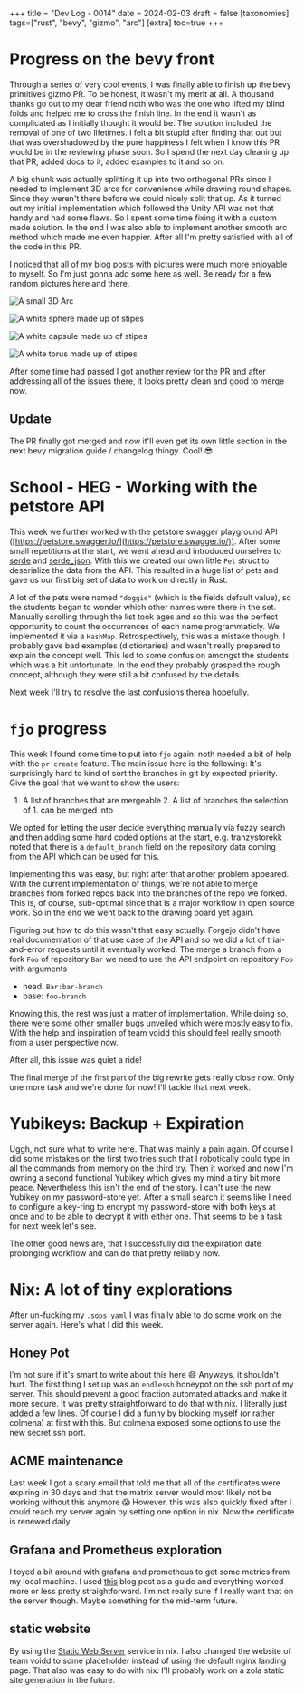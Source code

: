 +++
title = "Dev Log - 0014"
date = 2024-02-03
draft = false
[taxonomies]
tags=["rust", "bevy", "gizmo", "arc"]
[extra]
toc=true
+++

# Progress on the bevy front

Through a series of very cool events, I was finally able to finish up
the bevy primitives gizmo PR. To be honest, it wasn't my merit at all. A
thousand thanks go out to my dear friend noth who was the one who lifted
my blind folds and helped me to cross the finish line. In the end it
wasn't as complicated as I initially thought it would be. The solution
included the removal of one of two lifetimes. I felt a bit stupid after
finding that out but that was overshadowed by the pure happiness I felt
when I know this PR would be in the reviewing phase soon. So I spend
the next day cleaning up that PR, added docs to it, added examples to
it and so on.

A big chunk was actually splitting it up into two orthogonal PRs
since I needed to implement 3D arcs for convenience while drawing round
shapes. Since they weren't there before we could nicely split that up. As
it turned out my initial implementation which followed the Unity API
was not that handy and had some flaws. So I spent some time fixing it
with a custom made solution. In the end I was also able to implement
another smooth arc method which made me even happier. After all I'm
pretty satisfied with all of the code in this PR.

I noticed that all of my blog posts with pictures were much more enjoyable
to myself. So I'm just gonna add some here as well. Be ready for a few
random pictures here and there.

![A small 3D Arc](arc.png)

![A white sphere made up of stipes](sphere.png)

![A white capsule made up of stipes](capsule.png)

![A white torus made up of stipes](torus.png)

After some time had passed I got another review for the PR and after
addressing all of the issues there, it looks pretty clean and good to
merge now.

## Update

The PR finally got merged and now it'll even get its own little section in the
next bevy migration guide / changelog thingy. Cool! 😎

# School - HEG - Working with the petstore API

This week we further worked with the petstore swagger playground API
([https://petstore.swagger.io/](https://petstore.swagger.io/)). After
some small repetitions at the start, we went ahead and introduced
ourselves to [serde](https://docs.rs/serde/latest/serde/) and
[serde_json](https://docs.rs/serde_json/latest/serde_json/). With this
we created our own little `Pet` struct to deserialize the data from the
API. This resulted in a huge list of pets and gave us our first big set
of data to work on directly in Rust.

A lot of the pets were named `"doggie"` (which is the fields default
value), so the students began to wonder which other names were there
in the set. Manually scrolling through the list took ages and so
this was the perfect opportunity to count the occurrences of each name
programmaticly. We implemented it via a `HashMap`. Retrospectively,
this was a mistake though. I probably gave bad examples (dictionaries)
and wasn't really prepared to explain the concept well. This led to some
confusion amongst the students which was a bit unfortunate. In the end
they probably grasped the rough concept, although they were still a bit
confused by the details.

Next week I'll try to resolve the last confusions therea hopefully.

# `fjo` progress

This week I found some time to put into `fjo` again. noth needed a bit of
help with the `pr create` feature. The main issue here is the following:
It's surprisingly hard to kind of sort the branches in git by expected
priority. Give the goal that we want to show the users:

1. A list of branches that are mergeable 2. A list of branches the
selection of 1. can be merged into

We opted for letting the user decide everything manually via fuzzy search
and then adding some hard coded options at the start, e.g. tranzystorekk
noted that there is a `default_branch` field on the repository data
coming from the API which can be used for this.

Implementing this was easy, but right after that another problem appeared. With
the current implementation of things, we're not able to merge branches from
forked repos back into the branches of the repo we forked. This is, of course,
sub-optimal since that is a major workflow in open source work. So in the end
we went back to the drawing board yet again.

Figuring out how to do this wasn't that easy actually. Forgejo didn't have real
documentation of that use case of the API and so we did a lot of
trial-and-error requests until it eventually worked. The merge a branch from a
fork `Foo` of repository `Bar` we need to use the API endpoint on repository
`Foo` with arguments

- head: `Bar:bar-branch`
- base: `foo-branch`

Knowing this, the rest was just a matter of implementation. While doing so,
there were some other smaller bugs unveiled which were mostly easy to fix. With
the help and inspiration of team voidd this should feel really smooth from a
user perspective now.

After all, this issue was quiet a ride!

The final merge of the first part of the big rewrite gets really close now.
Only one more task and we're done for now! I'll tackle that next week.

# Yubikeys: Backup + Expiration

Uggh, not sure what to write here. That was mainly a pain again. Of course I
did some mistakes on the first two tries such that I robotically could type in
all the commands from memory on the third try. Then it worked and now I'm
owning a second functional Yubikey which gives my mind a tiny bit more peace.
Nevertheless this isn't the end of the story. I can't use the new Yubikey on my
password-store yet. After a small search it seems like I need to configure a
key-ring to encrypt my password-store with both keys at once and to be able to
decrypt it with either one. That seems to be a task for next week let's see.

The other good news are, that I successfully did the expiration date prolonging
workflow and can do that pretty reliably now.

# Nix: A lot of tiny explorations

After un-fucking my `.sops.yaml` I was finally able to do some work on the server again. Here's what I did this week.

## Honey Pot

I'm not sure if it's smart to write about this here 😅 Anyways, it shouldn't
hurt. The first thing I set up was an `endlessh` honeypot on the ssh port of my
server. This should prevent a good fraction automated attacks and make it more
secure. It was pretty straightforward to do that with nix. I literally just
added a few lines. Of course I did a funny by blocking myself (or rather
colmena) at first with this. But colmena exposed some options to use the new
secret ssh port.

## ACME maintenance

Last week I got a scary email that told me that all of the certificates were
expiring in 30 days and that the matrix server would most likely not be working
without this anymore 😱 However, this was also quickly fixed after I could
reach my server again by setting one option in nix. Now the certificate is
renewed daily.

## Grafana and Prometheus exploration

I toyed a bit around with grafana and prometheus to get some metrics from my
local machine. I used
[this](https://xeiaso.net/blog/prometheus-grafana-loki-nixos-2020-11-20/) blog
post as a guide and everything worked more or less pretty straightforward. I'm
not really sure if I really want that on the server though. Maybe something for
the mid-term future.

## static website

By using the [Static Web Server](https://nixos.wiki/wiki/Static_Web_Server)
service in nix. I also changed the website of team voidd to some placeholder
instead of using the default nginx landing page. That also was easy to do with
nix. I'll probably work on a zola static site generation in the future.
